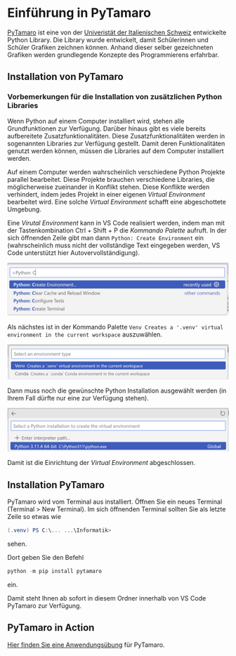 # Einführung in PyTamaro

[PyTamaro](https://pytamaro.si.usi.ch/)
ist eine von der
[Univeristät der Italienischen Schweiz](https://www.usi.ch)
entwickelte Python Library. Die Library wurde entwickelt, damit
Schülerinnen und Schüler Grafiken zeichnen können. Anhand dieser selber
gezeichneten Grafiken werden grundlegende Konzepte des Programmierens
erfahrbar.

## Installation von PyTamaro

### Vorbemerkungen für die Installation von zusätzlichen Python Libraries

Wenn Python auf einem Computer installiert wird, stehen alle
Grundfunktionen zur Verfügung. Darüber hinaus gibt es viele bereits
aufbereitete Zusatzfunktionalitäten. Diese Zusatzfunktionalitäten werden
in sogenannten Libraries zur Verfügung gestellt. Damit deren
Funktionalitäten genutzt werden können, müssen die Libraries auf dem
Computer installiert werden.

Auf einem Computer werden wahrscheinlich verschiedene Python Projekte
parallel bearbeitet. Diese Projekte brauchen verschiedene Libraries,
die möglicherweise zueinander in Konflikt stehen. Diese Konflikte werden
verhindert, indem jedes Projekt in einer eigenen *Virtual Environment*
bearbeitet wird. Eine solche *Virtual Environment* schafft eine
abgeschottete Umgebung.

Eine *Virutal Environment* kann in VS Code realisiert werden,
indem man mit der Tastenkombination Ctrl + Shift + P die *Kommando
Palette* aufruft. In der sich öffnenden Zeile gibt man dann `Python:
Create Environment` ein (wahrscheinlich muss nicht der vollständige Text
eingegeben werden, VS Code unterstützt hier Autovervollständigung).

![VS Code Command Palette](../images/vscode_command_palette.png)

Als nächstes ist in der Kommando Palette `Venv Creates a '.venv' virtual
environment in the current workspace` auszuwählen.

![venv](../images/vscode_venv.png)

Dann muss noch die gewünschte Python Installation ausgewählt werden (in
Ihrem Fall dürfte nur eine zur Verfügung stehen).

![Python auswählen](../images/vscode_python_auswahl.png)

Damit ist die Einrichtung der *Virtual Environment* abgeschlossen.

## Installation PyTamaro

PyTamaro wird vom Terminal aus installiert. Öffnen Sie ein neues
Terminal (Terminal > New Terminal). Im sich öffnenden Terminal sollten
Sie als letzte Zeile so etwas wie

```powershell
(.venv) PS C:\... ...\Informatik>
```

sehen.

Dort geben Sie den Befehl

```powershell
python -m pip install pytamaro
```

ein.

Damit steht Ihnen ab sofort in diesem Ordner innerhalb von VS Code
PyTamaro zur Verfügung.

## PyTamaro in Action

[Hier finden Sie eine Anwendungsübung](https://nbviewer.org/github/I-gW-23-27/Skript/blob/main/docs/230905/pytamaro.ipynb)
für PyTamaro.